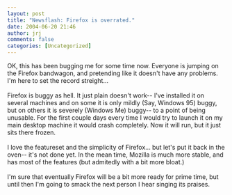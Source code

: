 ```yaml
---
layout: post
title: "Newsflash: Firefox is overrated."
date: 2004-06-20 21:46
author: jrj
comments: false
categories: [Uncategorized]
---
```

OK, this has been bugging me for some time now. Everyone is jumping on the Firefox bandwagon, and pretending like it doesn't have any problems. I'm here to set the record streight...<br /><br />Firefox is buggy as hell. It just plain doesn't work-- I've installed it on several machines and on some it is only mildly (Say, Windows 95) buggy, but on others it is severely (Windows Me) buggy-- to a point of being unusable. For the first couple days every time I would try to launch it on my main desktop machine it would crash completely. Now it will run, but it just sits there frozen. <br /><br />I love the featureset and the simplicity of Firefox... but let's put it back in the oven-- it's not done yet. In the mean time, Mozilla is much more stable, and has most of the features (but admitedly with a bit more bloat.)<br /><br />I'm sure that eventually Firefox will be a bit more ready for prime time, but until then I'm going to smack the next person I hear singing its praises.
